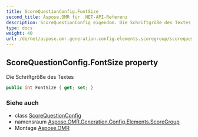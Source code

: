 ```yaml
---
title: ScoreQuestionConfig.FontSize
second_title: Aspose.OMR für .NET-API-Referenz
description: ScoreQuestionConfig eigendom. Die Schriftgröße des Textes
type: docs
weight: 40
url: /de/net/aspose.omr.generation.config.elements.scoregroup/scorequestionconfig/fontsize/
---
```

## ScoreQuestionConfig.FontSize property

Die Schriftgröße des Textes

```csharp
public int FontSize { get; set; }
```

### Siehe auch

* class [ScoreQuestionConfig](../)
* namensraum [Aspose.OMR.Generation.Config.Elements.ScoreGroup](../../scorequestionconfig/)
* Montage [Aspose.OMR](../../../)


